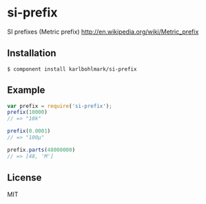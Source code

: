 
# si-prefix

  SI prefixes (Metric prefix) http://en.wikipedia.org/wiki/Metric_prefix

## Installation

    $ component install karlbohlmark/si-prefix

## Example

```js
var prefix = require('si-prefix');
prefix(10000)
// => "10k"

prefix(0.0001)
// => "100μ"

prefix.parts(48000000)
// => [48, 'M']
```

## License

  MIT
